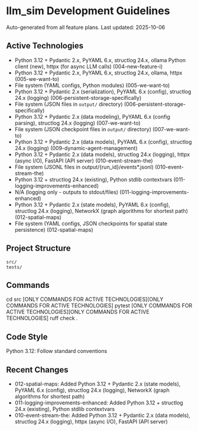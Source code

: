 # llm_sim Development Guidelines

Auto-generated from all feature plans. Last updated: 2025-10-06

## Active Technologies
- Python 3.12 + Pydantic 2.x, PyYAML 6.x, structlog 24.x, ollama Python client (new), httpx (for async LLM calls) (004-new-feature-i)
- Python 3.12 + Pydantic 2.x, PyYAML 6.x, structlog 24.x, ollama, httpx (005-we-want-to)
- File system (YAML configs, Python modules) (005-we-want-to)
- Python 3.12 + Pydantic 2.x (serialization), PyYAML 6.x (config), structlog 24.x (logging) (006-persistent-storage-specifically)
- File system (JSON files in `output/` directory) (006-persistent-storage-specifically)
- Python 3.12 + Pydantic 2.x (data modeling), PyYAML 6.x (config parsing), structlog 24.x (logging) (007-we-want-to)
- File system (JSON checkpoint files in `output/` directory) (007-we-want-to)
- Python 3.12 + Pydantic 2.x (data models), PyYAML 6.x (config), structlog 24.x (logging) (009-dynamic-agent-management)
- Python 3.12 + Pydantic 2.x (data models), structlog 24.x (logging), httpx (async I/O), FastAPI (API server) (010-event-stream-the)
- File system (JSONL files in output/{run_id}/events*.jsonl) (010-event-stream-the)
- Python 3.12 + structlog 24.x (existing), Python stdlib contextvars (011-logging-improvements-enhanced)
- N/A (logging only - outputs to stdout/files) (011-logging-improvements-enhanced)
- Python 3.12 + Pydantic 2.x (state models), PyYAML 6.x (config), structlog 24.x (logging), NetworkX (graph algorithms for shortest path) (012-spatial-maps)
- File system (YAML configs, JSON checkpoints for spatial state persistence) (012-spatial-maps)

## Project Structure
```
src/
tests/
```

## Commands
cd src [ONLY COMMANDS FOR ACTIVE TECHNOLOGIES][ONLY COMMANDS FOR ACTIVE TECHNOLOGIES] pytest [ONLY COMMANDS FOR ACTIVE TECHNOLOGIES][ONLY COMMANDS FOR ACTIVE TECHNOLOGIES] ruff check .

## Code Style
Python 3.12: Follow standard conventions

## Recent Changes
- 012-spatial-maps: Added Python 3.12 + Pydantic 2.x (state models), PyYAML 6.x (config), structlog 24.x (logging), NetworkX (graph algorithms for shortest path)
- 011-logging-improvements-enhanced: Added Python 3.12 + structlog 24.x (existing), Python stdlib contextvars
- 010-event-stream-the: Added Python 3.12 + Pydantic 2.x (data models), structlog 24.x (logging), httpx (async I/O), FastAPI (API server)

<!-- MANUAL ADDITIONS START -->
<!-- MANUAL ADDITIONS END -->
